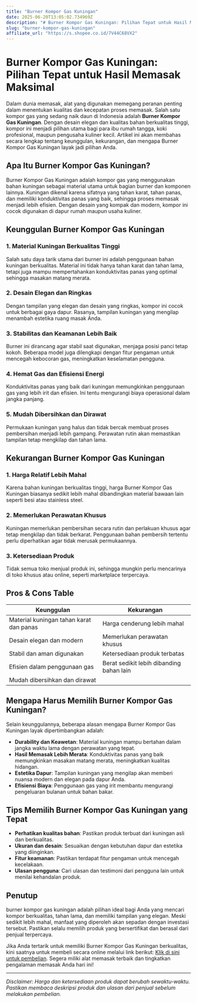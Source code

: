 ```yaml
---
title: "Burner Kompor Gas Kuningan"
date: 2025-06-20T13:05:02.734969Z
description: "# Burner Kompor Gas Kuningan: Pilihan Tepat untuk Hasil Memasak Maksimal..."
slug: "burner-kompor-gas-kuningan"
affiliate_url: "https://s.shopee.co.id/7V44C68VX2"
---
```

# Burner Kompor Gas Kuningan: Pilihan Tepat untuk Hasil Memasak Maksimal

Dalam dunia memasak, alat yang digunakan memegang peranan penting dalam menentukan kualitas dan kecepatan proses memasak. Salah satu kompor gas yang sedang naik daun di Indonesia adalah **Burner Kompor Gas Kuningan**. Dengan desain elegan dan kualitas bahan berkualitas tinggi, kompor ini menjadi pilihan utama bagi para ibu rumah tangga, koki profesional, maupun pengusaha kuliner kecil. Artikel ini akan membahas secara lengkap tentang keunggulan, kekurangan, dan mengapa Burner Kompor Gas Kuningan layak jadi pilihan Anda.

## Apa Itu Burner Kompor Gas Kuningan?

Burner Kompor Gas Kuningan adalah kompor gas yang menggunakan bahan kuningan sebagai material utama untuk bagian burner dan komponen lainnya. Kuningan dikenal karena sifatnya yang tahan karat, tahan panas, dan memiliki konduktivitas panas yang baik, sehingga proses memasak menjadi lebih efisien. Dengan desain yang kompak dan modern, kompor ini cocok digunakan di dapur rumah maupun usaha kuliner.

## Keunggulan Burner Kompor Gas Kuningan

### 1. Material Kuningan Berkualitas Tinggi

Salah satu daya tarik utama dari burner ini adalah penggunaan bahan kuningan berkualitas. Material ini tidak hanya tahan karat dan tahan lama, tetapi juga mampu mempertahankan konduktivitas panas yang optimal sehingga masakan matang merata.

### 2. Desain Elegan dan Ringkas

Dengan tampilan yang elegan dan desain yang ringkas, kompor ini cocok untuk berbagai gaya dapur. Rasanya, tampilan kuningan yang mengilap menambah estetika ruang masak Anda.

### 3. Stabilitas dan Keamanan Lebih Baik

Burner ini dirancang agar stabil saat digunakan, menjaga posisi panci tetap kokoh. Beberapa model juga dilengkapi dengan fitur pengaman untuk mencegah kebocoran gas, meningkatkan keselamatan pengguna.

### 4. Hemat Gas dan Efisiensi Energi

Konduktivitas panas yang baik dari kuningan memungkinkan penggunaan gas yang lebih irit dan efisien. Ini tentu mengurangi biaya operasional dalam jangka panjang.

### 5. Mudah Dibersihkan dan Dirawat

Permukaan kuningan yang halus dan tidak bercak membuat proses pembersihan menjadi lebih gampang. Perawatan rutin akan memastikan tampilan tetap mengkilap dan tahan lama.

## Kekurangan Burner Kompor Gas Kuningan

### 1. Harga Relatif Lebih Mahal

Karena bahan kuningan berkualitas tinggi, harga Burner Kompor Gas Kuningan biasanya sedikit lebih mahal dibandingkan material bawaan lain seperti besi atau stainless steel.

### 2. Memerlukan Perawatan Khusus

Kuningan memerlukan pembersihan secara rutin dan perlakuan khusus agar tetap mengkilap dan tidak berkarat. Penggunaan bahan pembersih tertentu perlu diperhatikan agar tidak merusak permukaannya.

### 3. Ketersediaan Produk

Tidak semua toko menjual produk ini, sehingga mungkin perlu mencarinya di toko khusus atau online, seperti marketplace terpercaya.

## Pros & Cons Table

| **Keunggulan**                       | **Kekurangan**                           |
|--------------------------------------|------------------------------------------|
| Material kuningan tahan karat dan panas | Harga cenderung lebih mahal             |
| Desain elegan dan modern             | Memerlukan perawatan khusus            |
| Stabil dan aman digunakan            | Ketersediaan produk terbatas          |
| Efisien dalam penggunaan gas         | Berat sedikit lebih dibanding bahan lain |
| Mudah dibersihkan dan dirawat       |                                           |

## Mengapa Harus Memilih Burner Kompor Gas Kuningan?

Selain keunggulannya, beberapa alasan mengapa Burner Kompor Gas Kuningan layak dipertimbangkan adalah:

- **Durability dan Keawetan**: Material kuningan mampu bertahan dalam jangka waktu lama dengan perawatan yang tepat.
- **Hasil Memasak Lebih Merata**: Konduktivitas panas yang baik memungkinkan masakan matang merata, meningkatkan kualitas hidangan.
- **Estetika Dapur**: Tampilan kuningan yang mengilap akan memberi nuansa modern dan elegan pada dapur Anda.
- **Efisiensi Biaya**: Penggunaan gas yang irit membantu mengurangi pengeluaran bulanan untuk bahan bakar.

## Tips Memilih Burner Kompor Gas Kuningan yang Tepat

- **Perhatikan kualitas bahan**: Pastikan produk terbuat dari kuningan asli dan berkualitas.
- **Ukuran dan desain**: Sesuaikan dengan kebutuhan dapur dan estetika yang diinginkan.
- **Fitur keamanan**: Pastikan terdapat fitur pengaman untuk mencegah kecelakaan.
- **Ulasan pengguna**: Cari ulasan dan testimoni dari pengguna lain untuk menilai kehandalan produk.

## Penutup

 burner kompor gas kuningan adalah pilihan ideal bagi Anda yang mencari kompor berkualitas, tahan lama, dan memiliki tampilan yang elegan. Meski sedikit lebih mahal, manfaat yang diperoleh akan sepadan dengan investasi tersebut. Pastikan selalu memilih produk yang bersertifikat dan berasal dari penjual terpercaya.

Jika Anda tertarik untuk memiliki Burner Kompor Gas Kuningan berkualitas, kini saatnya untuk membeli secara online melalui link berikut: [Klik di sini untuk pembelian](https://s.shopee.co.id/7V44C68VX2). Segera miliki alat memasak terbaik dan tingkatkan pengalaman memasak Anda hari ini!

---

*Disclaimer: Harga dan ketersediaan produk dapat berubah sewaktu-waktu. Pastikan membaca deskripsi produk dan ulasan dari penjual sebelum melakukan pembelian.*